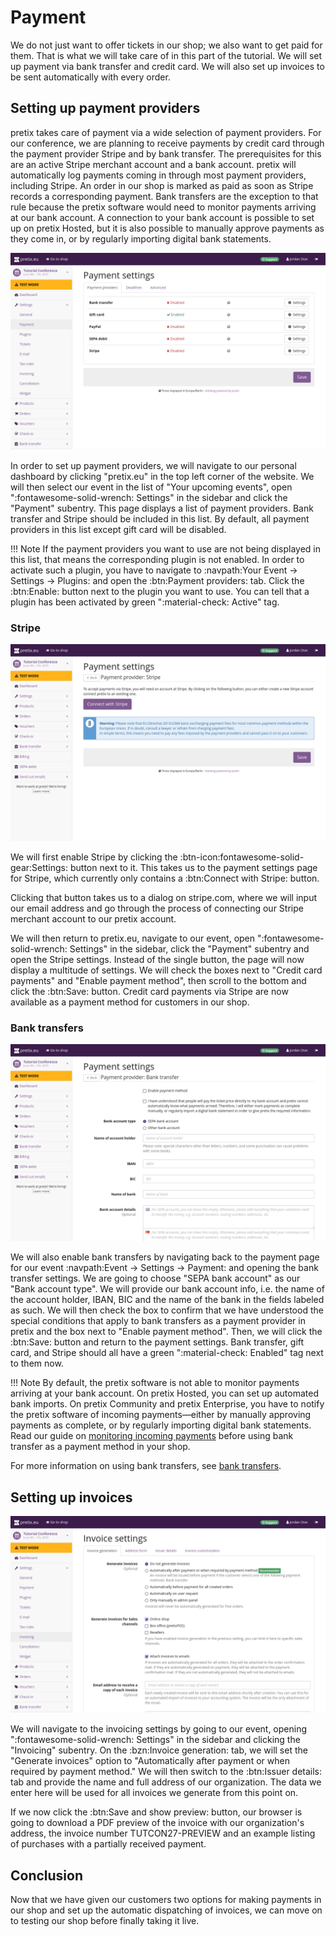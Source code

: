 # Payment

We do not just want to offer tickets in our shop; we also want to get paid for them. 
That is what we will take care of in this part of the tutorial. 
We will set up payment via bank transfer and credit card. 
We will also set up invoices to be sent automatically with every order. 

## Setting up payment providers 

pretix takes care of payment via a wide selection of payment providers. 
For our conference, we are planning to receive payments by credit card through the payment provider Stripe and by bank transfer. 
The prerequisites for this are an active Stripe merchant account and a bank account. 
pretix will automatically log payments coming in through most payment providers, including Stripe. 
An order in our shop is marked as paid as soon as Stripe records a corresponding payment. 
Bank transfers are the exception to that rule because the pretix software would need to monitor payments arriving at our bank account.
A connection to your bank account is possible to set up on pretix Hosted, but it is also possible to manually approve payments as they come in, or by regularly importing digital bank statements. 

![Page titled 'Payment settings', on the 'Payment providers' tab. There is a list of payment providers: Bank transfer, Gift card, PayPal, SEPA debit and Stripe.](../assets/screens/payment/settings.png "Payment settings screenshot") 

In order to set up payment providers, we will navigate to our personal dashboard by clicking "pretix.eu" in the top left corner of the website. 
We will then select our event in the list of "Your upcoming events", open ":fontawesome-solid-wrench: Settings" in the sidebar and click the "Payment" subentry. 
This page displays a list of payment providers. 
Bank transfer and Stripe should be included in this list. 
By default, all payment providers in this list except gift card will be disabled. 

!!! Note 
    If the payment providers you want to use are not being displayed in this list, that means the corresponding plugin is not enabled. 
    In order to activate such a plugin, you have to navigate to :navpath:Your Event → Settings → Plugins: and open the :btn:Payment providers: tab. 
    Click the :btn:Enable: button next to the plugin you want to use. 
    You can tell that a plugin has been activated by green ":material-check: Active" tag. 

### Stripe

![Page titled 'Payment settings—Payment provider:Stripe', displaying a box with a legal warning and buttons for connecting with Stripe and saving.](../assets/screens/payment/stripe.png "Stripe settings screenshot") 

We will first enable Stripe by clicking the :btn-icon:fontawesome-solid-gear:Settings: button next to it. 
This takes us to the payment settings page for Stripe, which currently only contains a :btn:Connect with Stripe: button. 

Clicking that button takes us to a dialog on stripe.com, where we will input our email address and go through the process of connecting our Stripe merchant account to our pretix account. 

We will then return to pretix.eu, navigate to our event, open ":fontawesome-solid-wrench: Settings" in the sidebar, click the "Payment" subentry and open the Stripe settings. 
Instead of the single button, the page will now display a multitude of settings. 
We will check the boxes next to "Credit card payments" and "Enable payment method", then scroll to the bottom and click the :btn:Save: button. 
Credit card payments via Stripe are now available as a payment method for customers in our shop. 

### Bank transfers 

![Page titled 'Payment settings—Payment provider:Bank transfer', displaying options for the bank account type, bank data, details and enabling the payment method.](../assets/screens/payment/bank-transfer.png "Bank transfer settings screenshot") 

We will also enable bank transfers by navigating back to the payment page for our event :navpath:Event → Settings → Payment: and opening the bank transfer settings. 
We are going to choose "SEPA bank account" as our "Bank account type". 
We will provide our bank account info, i.e. the name of the account holder, IBAN, BIC and the name of the bank in the fields labeled as such. 
We will then check the box to confirm that we have understood the special conditions that apply to bank transfers as a payment provider in pretix and the box next to "Enable payment method". 
Then, we will click the :btn:Save: button and return to the payment settings. 
Bank transfer, gift card, and Stripe should all have a green ":material-check: Enabled" tag next to them now. 

!!! Note 
    By default, the pretix software is not able to monitor payments arriving at your bank account.
    On pretix Hosted, you can set up automated bank imports.
    On pretix Community and pretix Enterprise, you have to notify the pretix software of incoming payments—either by manually approving payments as complete, or by regularly importing digital bank statements. 
    Read our guide on [monitoring incoming payments](../topics/payment/bank-transfer.md#monitoring-incoming-payments) before using bank transfer as a payment method in your shop. 

For more information on using bank transfers, see [bank transfers](../topics/payment/bank-transfer.md). 

## Setting up invoices 

![Page titled 'Invoice settings', displaying options for generating invoices, which sales channels to generate them for, and attaching them to emails.](../assets/screens/payment/invoice.png "Invoice settings screenshot") 

We will navigate to the invoicing settings by going to our event, opening ":fontawesome-solid-wrench: Settings" in the sidebar and clicking the "Invoicing" subentry. 
On the :bzn:Invoice generation: tab, we will set the "Generate invoices" option to "Automatically after payment or when required by payment method."
We will then switch to the :btn:Issuer details: tab and provide the name and full address of our organization. 
The data we enter here will be used for all invoices we generate from this point on. 

If we now click the :btn:Save and show preview: button, our browser is going to download a PDF preview of the invoice with our organization's address, the invoice number TUTCON27-PREVIEW and an example listing of purchases with a partially received payment. 

## Conclusion

Now that we have given our customers two options for making payments in our shop and set up the automatic dispatching of invoices, we can move on to testing our shop before finally taking it live. 
